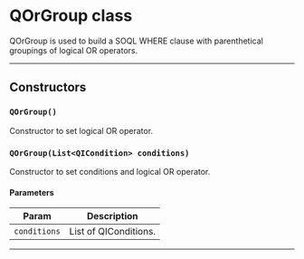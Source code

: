 # QOrGroup class

QOrGroup is used to build a SOQL WHERE clause with parenthetical groupings of logical OR operators.

---
## Constructors
### `QOrGroup()`

Constructor to set logical OR operator.
### `QOrGroup(List<QICondition> conditions)`

Constructor to set conditions and logical OR operator.
#### Parameters
|Param|Description|
|-----|-----------|
|`conditions` |  List of QIConditions. |

---
